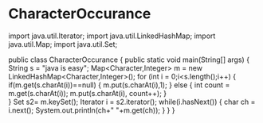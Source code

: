 # CharacterOccurance
import java.util.Iterator;
import java.util.LinkedHashMap;
import java.util.Map;
import java.util.Set;

public class CharacterOccurance {
public static void main(String[] args) {
		String s = "java is easy";
		Map<Character,Integer> m = new LinkedHashMap<Character,Integer>();
		for (int i = 0;i<s.length();i++) 
		{
			if(m.get(s.charAt(i))==null)
			{
				m.put(s.charAt(i),1);
			}
			else
			{
				int count = m.get(s.charAt(i));
				m.put(s.charAt(i), count++);
			}	
		}
		Set<Character> s2= m.keySet();
		Iterator<Character> i = s2.iterator();
		while(i.hasNext()) {
			char ch = i.next();
		System.out.println(ch+" "+m.get(ch));
	}
}
}
